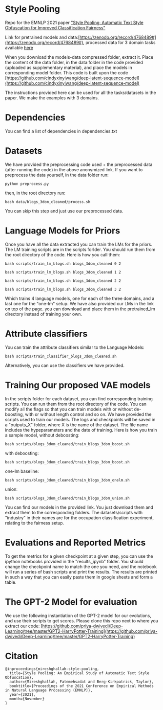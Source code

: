 
# Style Pooling
Repo for the EMNLP 2021 paper ["Style Pooling: Automatic Text Style Obfuscation for Improved Classification Fairness"](https://aclanthology.org/2021.emnlp-main.152/)

Link for pretrained models and data:[https://zenodo.org/record/4768489#](https://zenodo.org/record/4768489#), processed data for 3 domain tasks available [here](https://drive.google.com/file/d/1eil16wK9tCmNOQuBtZQIn3k2fDFnoYZR/view?usp=drive_web)

When you download the models-data compressed folder, extract it. Place the content of the data folder, in the data folder in the code provided (uploaded as supplementary material), and place the models in corresponding model folder. This code is built upon the code  [https://github.com/cindyxinyiwang/deep-latent-sequence-model](https://github.com/cindyxinyiwang/deep-latent-sequence-model)

The instructions provided here can be used for all the tasks/datasets in the paper.  We make the examples with 3 domains. 

# Dependencies

You can find a list of dependencies in dependencies.txt

# Datasets

We have provided the preprocessing code used + the preprocessed data (after running the code) in the above anonymized link. If you want to preprocess the data yourself, in the data folder run:

```
python preprocess.py
```

then, in the root directory run:

```
bash data/blogs_3dom_cleaned/process.sh
```

You can skip this step and just use our preprocessed data. 

# Language Models for Priors

Once you have all the data extracted you can train the LMs for the priors. The LM training scripts are in the scripts forlder. You should run them from the root directory of the code. Here is how you call them:

```
bash scripts/train_lm_blogs.sh blogs_3dom_cleaned 0 2

bash scripts/train_lm_blogs.sh blogs_3dom_cleaned 1 2

bash scripts/train_lm_blogs.sh blogs_3dom_cleaned 2 2

bash scripts/train_lm_blogs.sh blogs_3dom_cleaned 3 2
```

Which trains 4 language models, one for each of the three domains, and a last one for the "one-lm" setup. We have also provided our LMs in the link on top of the page. you can download and place them in the pretrained_lm directory instead of training your own. 

# Attribute classifiers

You can train the attribute classifiers similar to the Language Models:

```
bash scripts/train_classifier_blogs_3dom_cleaned.sh
```

Alternatively, you can use the classifiers we have provided. 

# Training Our proposed VAE models

In the scripts folder for each dataset, you can find corresponding training scripts. You can run them from the root directory of the code. You can modify all the flags so that you can train models with or without de-boosting, with or without length control and so on. We have provided the scripts used to train our models. The logs and checkpoints will be saved in a "outputs_X" folder, where X is the name of the dataset. The file name includes the hypeparameters and the date of training. Here is how you train a sample model, without deboosting:

```
bash scripts/blogs_3dom_cleaned/train_blogs_3dom_boost.sh
```
with deboosting:
```
bash scripts/blogs_3dom_cleaned/train_blogs_3dom_boost.sh
```
one-lm baseline:
```
bash scripts/blogs_3dom_cleaned/train_blogs_3dom_onelm.sh
```
union:
```
bash scripts/blogs_3dom_cleaned/train_blogs_3dom_union.sh
```
You can find our models in the provided link. You just download them and extract them to the corresponding folders. The datasets/scripts with "industry" in their names are for the occupation classification experiment, relating to the fairness setup. 

# Evaluations and Reported Metrics

To get the  metrics for a given checkpoint at a given step, you can use the ipython notebooks provided in the "results_ipynb" folder. You should change the checkpoint name to match the one you need, and the notebook will run a series of bash scripts and print the results. The results are printed in such a way that you can easily paste them in google sheets and form a table. 

# The GPT-2 Model for evaluation

We use the following instantiation of the GPT-2 model for our evolutions, and use  their scripts to get scores. Please clone this repo next to where you extract our code: [https://github.com/priya-dwivedi/Deep-Learning/tree/master/GPT2-HarryPotter-Training](https://github.com/priya-dwivedi/Deep-Learning/tree/master/GPT2-HarryPotter-Training)



# Citation
```
@inproceedings{mireshghallah-style-pooling,
  title={Style Pooling: An Empirical Study of Automatic Text Style Obfuscation},
  author={Mireshghallah, Fatemehsadat and Berg-Kirkpatrick, Taylor},
  booktitle={Proceedings of the 2021 Conference on Empirical Methods in Natural Language Processing (EMNLP)},
  year={2021},
  month={November}
}
```
